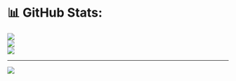 # 📊 GitHub Stats:
![](https://github-readme-stats.vercel.app/api?username=ShayanGoport&theme=dark&hide_border=false&include_all_commits=false&count_private=false)<br/>
![](https://github-readme-streak-stats.herokuapp.com/?user=ShayanGoport&theme=dark&hide_border=false)<br/>
![](https://github-readme-stats.vercel.app/api/top-langs/?username=ShayanGoport&theme=dark&hide_border=false&include_all_commits=false&count_private=false&layout=compact)

 

---
[![](https://visitcount.itsvg.in/api?id=ShayanGoport&icon=0&color=0)](https://visitcount.itsvg.in)

 

<!-- Proudly created with GPRM ( https://gprm.itsvg.in ) -->

